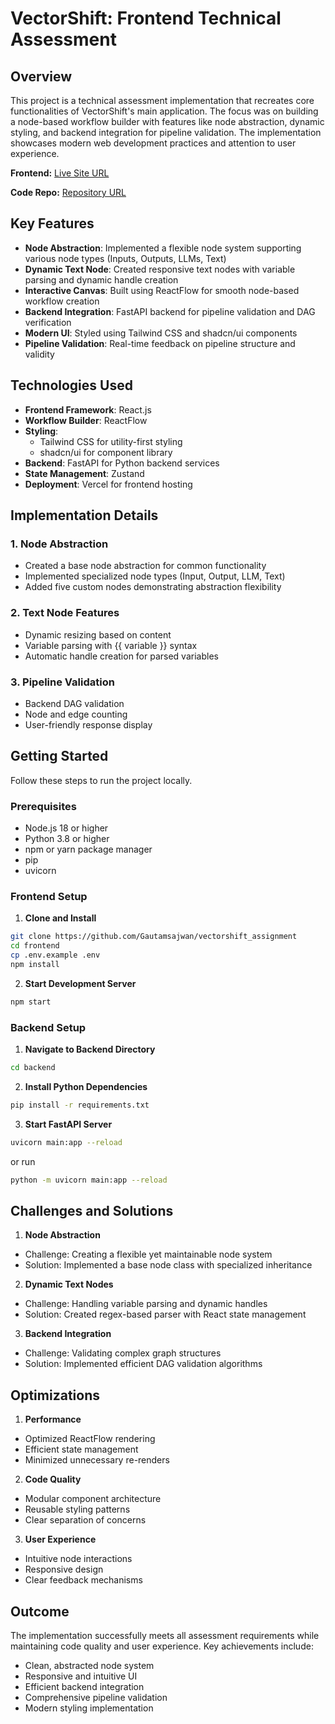 # VectorShift: Frontend Technical Assessment

## Overview

This project is a technical assessment implementation that recreates core functionalities of VectorShift's main application. The focus was on building a node-based workflow builder with features like node abstraction, dynamic styling, and backend integration for pipeline validation. The implementation showcases modern web development practices and attention to user experience.

**Frontend:** [Live Site URL](https://vectorshift-assignment-eta.vercel.app/)

**Code Repo:** [Repository URL](https://github.com/Gautamsajwan/vectorshift_assignment)


## Key Features

- **Node Abstraction**: Implemented a flexible node system supporting various node types (Inputs, Outputs, LLMs, Text)
- **Dynamic Text Node**: Created responsive text nodes with variable parsing and dynamic handle creation
- **Interactive Canvas**: Built using ReactFlow for smooth node-based workflow creation
- **Backend Integration**: FastAPI backend for pipeline validation and DAG verification
- **Modern UI**: Styled using Tailwind CSS and shadcn/ui components
- **Pipeline Validation**: Real-time feedback on pipeline structure and validity

## Technologies Used

- **Frontend Framework**: React.js
- **Workflow Builder**: ReactFlow
- **Styling**: 
  - Tailwind CSS for utility-first styling
  - shadcn/ui for component library
- **Backend**: FastAPI for Python backend services
- **State Management**: Zustand
- **Deployment**: Vercel for frontend hosting

## Implementation Details

### 1. Node Abstraction
- Created a base node abstraction for common functionality
- Implemented specialized node types (Input, Output, LLM, Text)
- Added five custom nodes demonstrating abstraction flexibility

### 2. Text Node Features
- Dynamic resizing based on content
- Variable parsing with {{ variable }} syntax
- Automatic handle creation for parsed variables

### 3. Pipeline Validation
- Backend DAG validation
- Node and edge counting
- User-friendly response display

## Getting Started

Follow these steps to run the project locally.

### Prerequisites

- Node.js 18 or higher
- Python 3.8 or higher
- npm or yarn package manager
- pip
- uvicorn

### Frontend Setup

1. **Clone and Install**
```bash
git clone https://github.com/Gautamsajwan/vectorshift_assignment
cd frontend
cp .env.example .env
npm install
```

2. **Start Development Server**
```bash
npm start
```

### Backend Setup

1. **Navigate to Backend Directory**
```bash
cd backend
```

2. **Install Python Dependencies**
```bash
pip install -r requirements.txt
```

3. **Start FastAPI Server**
```bash
uvicorn main:app --reload
```
or run
```bash
python -m uvicorn main:app --reload
```

## Challenges and Solutions

1. **Node Abstraction**
- Challenge: Creating a flexible yet maintainable node system
- Solution: Implemented a base node class with specialized inheritance

2. **Dynamic Text Nodes**
- Challenge: Handling variable parsing and dynamic handles
- Solution: Created regex-based parser with React state management

3. **Backend Integration**
- Challenge: Validating complex graph structures
- Solution: Implemented efficient DAG validation algorithms

## Optimizations

1. **Performance**
- Optimized ReactFlow rendering
- Efficient state management
- Minimized unnecessary re-renders

2. **Code Quality**
- Modular component architecture
- Reusable styling patterns
- Clear separation of concerns

3. **User Experience**
- Intuitive node interactions
- Responsive design
- Clear feedback mechanisms

## Outcome

The implementation successfully meets all assessment requirements while maintaining code quality and user experience. Key achievements include:

- Clean, abstracted node system
- Responsive and intuitive UI
- Efficient backend integration
- Comprehensive pipeline validation
- Modern styling implementation
